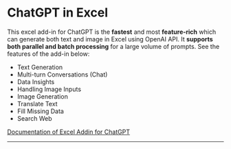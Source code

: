 # ChatGPT in Excel
This excel add-in for ChatGPT is the **fastest** and most **feature-rich** which can generate both text and image in Excel using OpenAI API. It **supports both parallel and batch processing** for a large volume of prompts. See the features of the add-in below:

* Text Generation
* Multi-turn Conversations (Chat)
* Data Insights
* Handling Image Inputs
* Image Generation
* Translate Text
* Fill Missing Data
* Search Web
  
[Documentation of Excel Addin for ChatGPT](https://www.listendata.com/2023/03/how-to-run-chatgpt-inside-excel.html)

---

